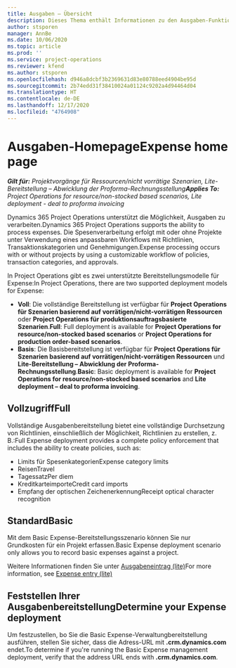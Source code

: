 ```yaml
---
title: Ausgaben – Übersicht
description: Dieses Thema enthält Informationen zu den Ausgaben-Funktionen in Project Operations.
author: stsporen
manager: AnnBe
ms.date: 10/06/2020
ms.topic: article
ms.prod: ''
ms.service: project-operations
ms.reviewer: kfend
ms.author: stsporen
ms.openlocfilehash: d946a8dcbf3b2369631d83e80788eed4904be95d
ms.sourcegitcommit: 2b74edd31f38410024a01124c9202a4d94464d04
ms.translationtype: HT
ms.contentlocale: de-DE
ms.lasthandoff: 12/17/2020
ms.locfileid: "4764908"
---
```

# <a name="expense-home-page"></a><span data-ttu-id="a6583-103">Ausgaben-Homepage</span><span class="sxs-lookup"><span data-stu-id="a6583-103">Expense home page</span></span>

<span data-ttu-id="a6583-104">_**Gilt für:** Projektvorgänge für Ressourcen/nicht vorrätige Szenarien, Lite-Bereitstellung – Abwicklung der Proforma-Rechnungsstellung_</span><span class="sxs-lookup"><span data-stu-id="a6583-104">_**Applies To:** Project Operations for resource/non-stocked based scenarios, Lite deployment - deal to proforma invoicing_</span></span>


<span data-ttu-id="a6583-105">Dynamics 365 Project Operations unterstützt die Möglichkeit, Ausgaben zu verarbeiten.</span><span class="sxs-lookup"><span data-stu-id="a6583-105">Dynamics 365 Project Operations supports the ability to process expenses.</span></span> <span data-ttu-id="a6583-106">Die Spesenverarbeitung erfolgt mit oder ohne Projekte unter Verwendung eines anpassbaren Workflows mit Richtlinien, Transaktionskategorien und Genehmigungen.</span><span class="sxs-lookup"><span data-stu-id="a6583-106">Expense processing occurs with or without projects by using a customizable workflow of policies, transaction categories, and approvals.</span></span>

<span data-ttu-id="a6583-107">In Project Operations gibt es zwei unterstützte Bereitstellungsmodelle für Expense:</span><span class="sxs-lookup"><span data-stu-id="a6583-107">In Project Operations, there are two supported deployment models for Expense:</span></span> 

- <span data-ttu-id="a6583-108">**Voll**: Die vollständige Bereitstellung ist verfügbar für **Project Operations für Szenarien basierend auf vorrätigen/nicht-vorrätigen Ressourcen** oder **Project Operations für produktionsauftragsbasierte Szenarien**.</span><span class="sxs-lookup"><span data-stu-id="a6583-108">**Full**: Full deployment is available for **Project Operations for resource/non-stocked based scenarios** or **Project Operations for production order-based scenarios**.</span></span>
- <span data-ttu-id="a6583-109">**Basis**: Die Basisbereitstellung ist verfügbar für **Project Operations für Szenarien basierend auf vorrätigen/nicht-vorrätigen Ressourcen** und **Lite-Bereitstellung – Abwicklung der Proforma-Rechnungsstellung**.</span><span class="sxs-lookup"><span data-stu-id="a6583-109">**Basic**: Basic deployment is available for **Project Operations for resource/non-stocked based scenarios** and **Lite deployment – deal to proforma invoicing**.</span></span>

## <a name="full"></a><span data-ttu-id="a6583-110">Vollzugriff</span><span class="sxs-lookup"><span data-stu-id="a6583-110">Full</span></span> 
<span data-ttu-id="a6583-111">Vollständige Ausgabenbereitstellung bietet eine vollständige Durchsetzung von Richtlinien, einschließlich der Möglichkeit, Richtlinien zu erstellen, z. B.:</span><span class="sxs-lookup"><span data-stu-id="a6583-111">Full Expense deployment provides a complete policy enforcement that includes the ability to create policies, such as:</span></span>

  - <span data-ttu-id="a6583-112">Limits für Spesenkategorien</span><span class="sxs-lookup"><span data-stu-id="a6583-112">Expense category limits</span></span>
  - <span data-ttu-id="a6583-113">Reisen</span><span class="sxs-lookup"><span data-stu-id="a6583-113">Travel</span></span>
  - <span data-ttu-id="a6583-114">Tagessatz</span><span class="sxs-lookup"><span data-stu-id="a6583-114">Per diem</span></span>
  - <span data-ttu-id="a6583-115">Kreditkarteimporte</span><span class="sxs-lookup"><span data-stu-id="a6583-115">Credit card imports</span></span>
  - <span data-ttu-id="a6583-116">Empfang der optischen Zeichenerkennung</span><span class="sxs-lookup"><span data-stu-id="a6583-116">Receipt optical character recognition</span></span>

## <a name="basic"></a><span data-ttu-id="a6583-117">Standard</span><span class="sxs-lookup"><span data-stu-id="a6583-117">Basic</span></span> 
<span data-ttu-id="a6583-118">Mit dem Basic Expense-Bereitstellungsszenario können Sie nur Grundkosten für ein Projekt erfassen.</span><span class="sxs-lookup"><span data-stu-id="a6583-118">Basic Expense deployment scenario only allows you to record basic expenses against a project.</span></span> 

<span data-ttu-id="a6583-119">Weitere Informationen finden Sie unter [Ausgabeneintrag (lite)](basic-expense.md)</span><span class="sxs-lookup"><span data-stu-id="a6583-119">For more information, see [Expense entry (lite)](basic-expense.md)</span></span>

## <a name="determine-your-expense-deployment"></a><span data-ttu-id="a6583-120">Feststellen Ihrer Ausgabenbereitstellung</span><span class="sxs-lookup"><span data-stu-id="a6583-120">Determine your Expense deployment</span></span>
<span data-ttu-id="a6583-121">Um festzustellen, bo Sie die Basic Expense-Verwaltungbereitstellung ausführen, stellen Sie sicher, dass die Adress-URL mit **.crm.dynamics.com** endet.</span><span class="sxs-lookup"><span data-stu-id="a6583-121">To determine if you're running the Basic Expense management deployment, verify that the address URL ends with **.crm.dynamics.com**.</span></span> 
